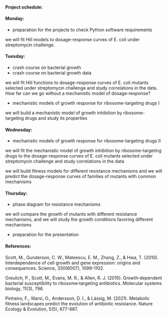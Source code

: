 #### Project schedule:

#### Monday: 
* preparation for the projects to check Python software requirements 

we will fit Hill models to dosage-response curves of E. coli under streptomycin challenge. 

#### Tuesday: 
* crash course on bacterial growth
* crash course on bacterial growth data

we will fit Hill functions to dosage-response curves of E. coli mutants selected under streptomycin challenge and study correlations in the data. How far can we go without a mechanistic model of dosage-response?

* mechanistic models of growth response for ribosome-targeting drugs I

we will build a mechanistic model of growth inhibition by ribosome-targeting drugs and study its properties

#### Wednesday: 
* mechanistic models of growth response for ribosome-targeting drugs II

we will fit the mechanistic model of growth inhibition by ribosome-targeting drugs to the dosage-response curves of E. coli mutants selected under streptomycin challenge and study correlations in the data

we will build fitness models for different resistance mechanisms and we will predict the dosage-response curves of families of mutants with common mechanisms

#### Thursday:  
* phase diagram for resistance mechanisms 

we will compare the growth of mutants with different resistance mechanisms, and we will study the growth conditions favoring different mechanisms

* preparation for the presentation


#### References:
Scott, M., Gunderson, C. W., Mateescu, E. M., Zhang, Z., & Hwa, T. (2010). Interdependence of cell growth and gene expression: origins and consequences. Science, 330(6007), 1099-1102.

Greulich, P., Scott, M., Evans, M. R., & Allen, R. J. (2015). Growth‐dependent bacterial susceptibility to ribosome‐targeting antibiotics. Molecular systems biology, 11(3), 796.

Pinheiro, F., Warsi, O., Andersson, D. I., & Lässig, M. (2021). Metabolic fitness landscapes predict the evolution of antibiotic resistance. Nature Ecology & Evolution, 5(5), 677-687.


